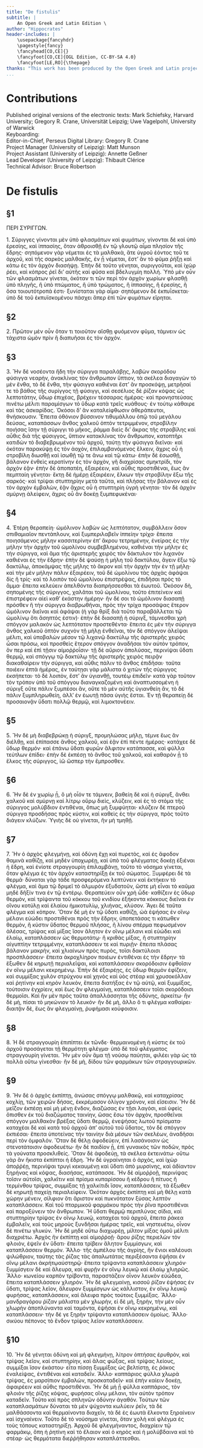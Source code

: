```yaml
---
title: "De fistulis"
subtitle: |
	An Open Greek and Latin Edition \ 
author: "Hippocrates"
header-includes: | 
	\usepackage{fancyhdr}
	\pagestyle{fancy}
	\fancyhead[CO,CE]{}
	\fancyfoot[CO,CE]{OGL Edition, CC-BY-SA 4.0}
	\fancyfoot[LE,RO]{\thepage}
thanks: "This work has been produced by the Open Greek and Latin project through the help of volunteers. See contributions for details."
...
```


# Contributions  

Published original versions of the electronic texts: Mark Schiefsky, Harvard University; Gregory R. Crane, Universität Leipzig; Uwe Vagelpohl, University of Warwick  
 Keyboarding:   
 Editor-in-Chief, Perseus Digital Library: Gregory R. Crane  
 Project Manager (University of Leipzig): Matt Munson  
 Project Assistant (University of Leipzig): Annette Geßner  
 Lead Developer (University of Leipzig): Thibault Clérice  
 Technical Advisor: Bruce Robertson  

# De fistulis  

## §1  

<head>ΠΕΡΙ ΣΥΡΙΓΓΩΝ.</head>
                    <p>1. Σύριγγες γίνονται μὲν ὑπὸ φλασμάτων καὶ φυμάτων, γίνονται <lb/>δὲ καὶ ὑπὸ
                        ἐρεσίης, καὶ ἱππασίης, ὅταν ἀθροισθῇ ἐν τῷ γλουτῷ <lb/>αἷμα πλησίον τῆς
                        ἕδρης· σηπόμενον γὰρ νέμεται ἐς τὰ μαλθακὰ, <lb/>ἅτε ὑγροῦ ἐόντος τοῦ τε
                        ἀρχοῦ, καὶ τῆς σαρκὸς μαλθακῆς, ἐν ᾗ νέμεται, <lb/>ἔστ’ ἂν τὸ φῦμα ῥήξῃ καὶ
                        κάτω ἐς τὸν ἀρχὸν διασήψῃ. Ἐπὴν <lb/>δὲ τοῦτο γένηται, συριγγοῦται, καὶ ἰχὼρ
                        ῥέει, καὶ κόπρος ῥεῖ δι’ <lb/>αὐτῆς καὶ φῦσα καὶ βδελυγμίη πολλή. Ὑπὸ μὲν
                        οὖν τῶν φλασμάτων <lb/>γίνεται, ὁκόταν τι τῶν περὶ τὸν ἀρχὸν χωρίων φλασθῇ
                        ὑπὸ πληγῆς, <lb/>ἢ ὑπὸ πτώματος, ἢ ὑπὸ τρώματος, ἢ ἱππασίης, ἢ ἐρεσίης, ἢ
                        ὅσα <lb/>τοιουτότροπά ἐστι· ξυνίσταται γὰρ αἷμα· σηπόμενον δὲ ἐκπυΐσκεται·
                        <lb/>ὑπὸ δὲ τοῦ ἐκπυϊσκομένου πάσχει ἅπερ ἐπὶ τῶν φυμάτων εἴρηται. </p>  

## §2  

<p>2. Πρῶτον μὲν οὖν ὅταν τι τοιοῦτον αἴσθῃ φυόμενον φῦμα, τάμνειν <lb/>ὡς
                        τάχιστα ὠμὸν πρὶν ἢ διαπυῆσαι ἐς τὸν ἀρχόν. </p>  

## §3  

<p>3. Ἢν δὲ νοσέοντα ἤδη τὴν σύριγγα παραλάβῃς, λαβὼν σκορόδου <lb/>φύσιγγα
                        νεαρὴν, ἀνακλίνας τὸν ἄνθρωπον ὕπτιον, τὰ σκέλεα διαγαγὼν <lb/>τὸ μὲν ἔνθα,
                        τὸ δὲ ἔνθα, τὴν φύσιγγα καθιέναι ἔστ’ ἂν προσκόψῃ, <lb/>μετρῆσαί τε τὸ βάθος
                        τῆς συρίγγος τῇ φύσιγγι, καὶ σεσέλιος <lb/>δὲ ῥίζαν κόψας ὡς λεπτοτάτην,
                        ὕδωρ ἐπιχέας, βρέχειν τέσσαρας <lb/>ἡμέρας· καὶ προνηστεύσας πινέτω μέλιτι
                        παραμίσγων τὸ ὕδωρ κατὰ <lb/>τρεῖς κυάθους· ἐν τούτῳ κάθαιρε καὶ τὰς
                        ἀσκαρίδας. Ὁκόσοι δ’ ἂν <lb/>καταλείφθωσιν ἀθεράπευτοι, θνήσκουσιν. Ἔπειτα
                        ὀθόνιον βύσσινον <lb/>τιθυμάλλου ὀπῷ τοῦ μεγάλου δεύσας, καταπάσσων ἄνθος
                        χαλκοῦ <lb/>ὀπτὸν τετριμμένον, στροβίλην ποιήσας ἴσην τῇ σύριγγι τὸ μῆκος,
                            <pb n="450"/> ῥάμμα διεὶς δι’ ἄκρας τῆς στροβίλης καὶ αὖθις διὰ τῆς
                        φύσιγγος, <lb/>ὕπτιον κατακλίνας τὸν ἄνθρωπον, κατοπτῆρι κατιδὼν τὸ
                        διαβεβρωμένον <lb/>τοῦ ἀρχοῦ, ταύτῃ τὴν φύσιγγα διεῖναι· καὶ ὁκόταν παρακύψῃ
                        <lb/>ἐς τὸν ἀοχὸν, ἐπιλαμβανόμενος ἕλκειν, ἄχρις οὗ ἡ στροβίλη διωσθῇ
                        <lb/>καὶ ἰσωθῇ τῷ τε ἄνω καὶ τῷ κάτω· ἐπὴν δὲ ἐσωσθῇ, βάλανον ἐνθεὶς
                        <lb/>κερατίνην ἐς τὸν ἀρχὸν, γῆ διαχρίσας σμηκτρίδι, τὸν ἀρχὸν ἐᾷν· ἐπὴν
                        <lb/>δὲ ἀποπατέη, ἐξαιρέειν, καὶ αὖθις προστιθέναι, ἕως ἂν πεμπταίη
                        <lb/>γένηται· ἕκτῃ δὲ ἡμέρῃ ἐξαιρέειν, ἕλκων τὴν στροβίλην ἔξω τῆς
                        <lb/>σαρκός· καὶ τρίψαι στυπτηρίην μετὰ ταῦτα, καὶ πλήσας τὴν βάλανον
                        <lb/>καὶ ἐς τὸν ἀρχὸν ἐμβαλὼν, ἐᾷν ἄχρις οὗ ἡ στυπτηρίη ὑγρὴ γένηται·
                        <lb/>τὸν δὲ ἀρχὸν σμύρνῃ ἀλείφειν, ἄχρις οὗ ἂν δοκέῃ <lb/>ξυμπεφυκέναι· </p>  

## §4  

<p>4. Ἑτέρη θεραπείη· ὠμόλινον λαβὼν ὡς λεπτότατον, συμβάλλειν <lb/>ὅσον
                        σπιθαμιαῖον πεντάπλουν, καὶ ξυμπεριλαβεῖν ἱππείην τρίχα· <lb/>ἔπειτα
                        ποιησάμενος μήλην κασσιτερίνην ἐπ’ ἄκρου τετρημένην, <lb/>ἐνείρας ἐς τὴν
                        μήλην τὴν ἀρχὴν τοῦ ὠμολίνου συμβεβλημένου, καθιέναι <lb/>τὴν μήλην ἐς τὴν
                        σύριγγα, καὶ ἅμα τῆς ἀριστερῆς χειρὸς τὸν <lb/>δάκτυλον τὸν λιχανὸν καθιέναι
                        ἐς τὴν ἕδρην· ἐπὴν δὲ ψαύσῃ ἡ μήλη <lb/>τοῦ δακτύλου, ἄγειν ἕξω τῷ δακτύλῳ,
                        ἀποκάμψας τῆς μήλης τὸ <lb/>ἄκρον καὶ τὴν ἀρχὴν τὴν ἐν τῇ μήλῃ· καὶ τὴν μὲν
                        μήλην πάλιν <lb/>ἐξαιρέειν, τοῦ δὲ ὠμολίνου τὰς ἀρχὰς ἀφάψαι δὶς ἢ τρίς· καὶ
                        τὸ λοιπὸν <lb/>τοῦ ὠμολίνου ἐπιστρέψας, ἐπιδῆσαι πρὸς τὸ ἄμμα· ἔπειτα
                        κελεύειν <lb/>ἀπελθόντα διαπρήσσεσθαι τὰ ἑωυτοῦ. Ὁκόσον δὴ, σηπομένης
                        <lb/>τῆς σύριγγος, χαλᾶται τοῦ ὠμολίνου, τοῦτο ἐπιτείνειν καὶ ἐπιστρέφειν
                        <lb/>αἰεὶ καθ’ ἑκάστην ἡμέρην· ἢν δέ σοι τὸ ὠμόλινον διασαπῇ <lb/>πρόσθεν ἢ
                        τὴν σύριγγα διαβρωθῆναι, πρὸς τὴν τρίχα προσάψας ἕτερον <lb/>ὠμόλινον
                        διεῖναι καὶ ἀφάψαι (ἡ γὰρ θρὶξ διὰ τοῦτο παραβάλλεται <pb n="452"/> τῷ
                        ὠμολίνῳ ὅτι ἄσηπτός ἐστιν)· ἐπὴν δὲ διασαπῇ ἡ σύριγξ, τάμνεσθαι <lb/>χρὴ
                        σπόγγον μαλακὸν ὡς λεπτότατον προστεθέντα· ἔπειτα ἐς <lb/>μὲν τὴν σύριγγα
                        ἄνθος χαλκοῦ ὀπτὸν συχνὸν τῇ μήλῃ ἐνθεῖναι, τὸν δὲ <lb/>σπόγγον ἀλεῖψαι
                        μέλιτι, καὶ ὑποβαλὼν μέσον τῷ λιχανῷ δακτύλῳ <lb/>τῆς ἀριστερῆς χειρὸς ὦσαι
                        πρόσω, καὶ προσθεὶς ἕτερον σπόγγον <lb/>ἀναδῆσαι τὸν αὐτὸν τρόπον, ὅν περ
                        καὶ ἐπὶ τῇσιν αἱμοῤῥοΐσιν· τῇ δὲ <lb/>αὔριον ἀπολύσας, περινίψαι ὕδατι
                        θερμῷ, καὶ σπόγγῳ τῷ δακτύλῳ <lb/>τῆς ἀριστερῆς χειρὸς πειρᾷν διακαθαίρειν
                        τὴν σύριγγα, καὶ αὖθις <lb/>πάλιν τὸ ἄνθος ἐπιδῆσαι· ταῦτα ποιέειν ἑπτὰ
                        ἡμέρας, ἐν ταύτῃσι <lb/>γὰρ μάλιστα ὁ χιτὼν τῆς σύριγγος ἐκσήπεται· τὸ δὲ
                        λοιπὸν, ἔστ’ ἂν <lb/>ὑγιανθῇ, τουτέῳ ἐπιδεῖν· κατὰ γὰρ τοῦτον τὸν τρόπον ὑπὸ
                        τοῦ σπόγγου <lb/>διαναγκαζομένη καὶ ἀναπτυσσομένη ἡ σύριγξ οὔτε πάλιν
                        ξυμπέσοι <lb/>ἂν, οὔτε τὸ μὲν αὐτῆς ὑγιανθείη ἂν, τὸ δὲ πάλιν ξυμπληρωθείη,
                        <lb/>ἀλλ’ ἐν ἑωυτῇ πᾶσα ὑγιὴς ἔσται. Ἐν τῇ θεραπείῃ δὲ προσαιονᾷν ὕδατι
                        <lb/>πολλῷ θερμῷ, καὶ λιμοκτονέειν. </p>  

## §5  

<p>5. Ἢν δὲ μὴ διαβεβρώκῃ ἡ σύριγξ, προμηλώσας μήλῃ, τέμνε <lb/>ἕως ἂν διέλθῃ,
                        καὶ ἐπίπασσε ἄνθος χαλκοῦ, καὶ ἐᾷν ἐπὶ πέντε ἡμέρας· <lb/>κατάχεε δὲ ὕδωρ
                        θερμόν· καὶ ἐπάνω ὕδατι φυρῶν ἄλφιτον <lb/>κατάπασσε, καὶ φύλλα τεύτλων
                        ἐπίδει· ἐπὴν δὲ ἐκπέσῃ τὸ ἄνθος <lb/>τοῦ χαλκοῦ, καὶ καθαρὸν ᾖ τὸ ἕλκος τῆς
                        σύριγγος, ἰῶ ὥσπερ τὴν <lb/>ἔμπροσθεν. </p>  

## §6  

<p>6. Ἢν δὲ ἐν χωρίῳ ᾖ, ὃ μὴ οἷόν τε τάμνειν, βαθείη δὲ καὶ ἡ <lb/>σύριγξ, ἄνθει
                        χαλκοῦ καὶ σμύρνῃ καὶ λίτρῳ οὔρῳ διεὶς, κλύζειν, <lb/>καὶ ἐς τὸ στόμα τῆς
                        σύριγγος μολύβδιον ἐντιθέναι, ὅπως μὴ ξυμφύηται· <lb/>κλύζειν δὲ πτεροῦ
                        σύριγγα προσδήσας πρὸς κύστιν, καὶ <pb n="454"/> καθεὶς ἐς τὴν σύριγγα, πρὸς
                        τοῦτο διάγειν κλύζων. Ὑγιὴς δὲ οὐ γίνεται, <lb/>ἢν μὴ τμηθῇ. </p>  

## §7  

<p>7. Ἢν ὁ ἀρχὸς φλεγμήνῃ, καὶ ὀδύνη ἔχῃ καὶ πυρετὸς, καὶ ἐς <lb/>ἄφοδον θαμινὰ
                        καθίζῃ, καὶ μηδὲν ὑποχωρέῃ, καὶ ὑπὸ τοῦ φλέγματος <lb/>δοκέῃ ἐξιέναι ἡ ἕδρη,
                        καὶ ἐνίοτε στραγγουρίη ἐπιλαμβάνῃ, τοῦτο τὸ <lb/>νόσημα γίνεται, ὅταν φλέγμα
                        ἐς τὸν ἀρχὸν καταστηρίξῃ ἐκ τοῦ σώματος. <lb/>Ξυμφέρει δὲ τὰ θερμά· δύναται
                        γὰρ τάδε προσφερόμενα λεπτύνειν <lb/>καὶ ἐκτήκειν τὸ φλέγμα, καὶ ἅμα τῷ
                        δριμεῖ τὸ ἁλμυρὸν ἐξυδατοῦν, <lb/>ὥστε μὴ εἶναι τὸ καῦμα μηδὲ δῆξίν τινα ἐν
                        τῷ ἐντέρῳ. <lb/>Θεραπεύειν οὖν χρὴ ὧδε· καθίζειν ἐς ὕδωρ θερμὸν, καὶ
                        τρίψαντα <lb/>τοῦ κόκκου τοῦ κνιδίου ἑξήκοντα κόκκους διεῖναι ἐν οἴνου
                        κοτύλῃ καὶ <lb/>ἐλαίου ἡμικοτυλίῳ, χλιήνας, κλύσον. Ἄγει δὲ ταῦτα φλέγμα καὶ
                        <lb/>κόπρον. Ὅταν δὲ μὴ ἐν τῷ ὕδατι καθίζῃ, ὠὰ ἑψήσας ἐν οἴνῳ μέλανι
                        <lb/>εὐώδει προστιθέναι πρὸς τὴν ἕδρην, ὑποπετάσας τι κάτωθεν <lb/>θερμὸν, ἢ
                        κύστιν ὕδατος θερμοῦ πλήσας, ἢ λίνου σπέρμα πεφωσμένον <lb/>ἀλέσας, τρίψας
                        καὶ μίξας ἴσον ἄλητον ἐν οἴνῳ μέλανι καὶ εὐώδει <lb/>καὶ ἐλαίῳ, καταπλάσσειν
                        ὡς θερμοτάτῳ· ἢ κριθὰς μίξας, ἢ στυπτηρίην <lb/>αἰγυπτίην τετριμμένην,
                        καταπλάσσειν τε καὶ πυριῇν· ἔπειτα <lb/>πλάσας βάλανον μακρὴν, καὶ χλιαίνων
                        πρὸς πυρὸς, τοῖσι δακτύλοισι <lb/>προσπλάσσειν· ἔπειτα ἀκροχλίηρον ποιέων
                        ἐντιθέναι ἐς τὴν ἕδρην· τὰ <lb/>ἔξωθεν δὲ κηρωτῇ περιαλεῖψαι, καὶ
                        καταπλάσσειν σκορόδοισιν <lb/>ἑφθοῖσιν ἐν οἴνῳ μέλανι κεκρημένῳ. Ἐπὴν δὲ
                        ἐξαιρέῃς, ἐς ὕδωρ θερμὸν <lb/>ἐφίζειν, καὶ συμμίξας χυλὸν στρύχνου καὶ χηνὸς
                        καὶ ὑὸς στέαρ <lb/>καὶ χρυσοκόλλαν καὶ ῥητίνην καὶ κηρὸν λευκὸν, ἔπειτα
                        διατήξας ἐν <lb/>τῷ αὐτῷ, καὶ ξυμμίξας, τούτοισιν ἐγχρίειν, καὶ ἕως ἂν
                        φλεγμαίνῃ, <pb n="456"/> καταπλάσσειν τοῖσι σκορόδοισι θερμοῖσι. Καὶ ἢν μὲν
                        πρὸς ταῦτα ἀπαλλάσσηται <lb/>τῆς ὀδύνης, ἀρκείτω· ἢν δὲ μὴ, πίσαι τὸ
                        μηκώνιον τὸ <lb/>λευκόν· ἢν δὲ μὴ, ἄλλο ὅ τι φλέγμα καθαίρει· διαιτᾷν δὲ,
                        ἕως ἂν <lb/>φλεγμαίνῃ, ῥυφήμασι κούφοισιν. </p>  

## §8  

<p>8. Ἡ δὲ στραγγουρίη ἐπιπίπτει ἐκ τῶνδε· θερμαινομένη ἡ κύστις <lb/>ἐκ τοῦ
                        ἀρχοῦ προσάγεται τῇ θερμότητι φλέγμα· ὑπὸ δὲ τοῦ φλέγματος <lb/>στραγγουρίη
                        γίνεται. Ἢν μὲν οὖν ἅμα τῇ νούσῳ παύηται, φιλέει <lb/>γὰρ ὡς τὰ πολλὰ οὕτω
                        γίνεσθαι· ἢν δὲ μὴ, δίδου τῶν φαρμάκων <lb/>τῶν στραγγουρικῶν. </p>  

## §9  

<p>9. Ἢν δὲ ὁ ἀρχὸς ἐκπίπτῃ, ἀνώσας σπόγγῳ μαλθακῷ, καὶ καταχρίσας <lb/>κοχλίῃ,
                        τῶν χειρῶν δήσας, ἐκκρέμασον ὀλίγον χρόνον, <lb/>καὶ εἴσεισιν. Ἢν δὲ μεῖζον
                        ἐκπέσῃ καὶ μὴ μένῃ ἔνδον, διαζώσας ἐν <lb/>τῇσι λαγόσι, καὶ ὑφεὶς ὄπισθεν ἐκ
                        τοῦ διαζώματος ταινίην, ὤσας <lb/>ἔσω τὸν ἀρχὸν, προσθεῖναι σπόγγον μαλθακὸν
                        βρέξας ὕδατι θερμῷ, <lb/>ἐνεψήσας λωτοῦ πρίσματα· καταχέαι δὲ καὶ κατὰ τοῦ
                        ἀρχοῦ ἀπ’ <lb/>αὐτοῦ τοῦ ὕδατος, τὸν δὲ σπόγγον ἐκπιέσαι· ἔπειτα ὑποτείνας
                        τὴν <lb/>ταινίην διὰ μέσων τῶν σκελέων, ἀναδῆσαι περὶ τὸν ὀμφαλόν. Ὅταν
                        <lb/>δὲ θέλῃ ἀφοδεύειν, ἐπὶ λασάνοισιν ὡς στενοτάτοισιν ἀφοδευέτω· <lb/>ἢν
                        δὲ παιδίον ᾖ, ἐπὶ γυναικὸς τῶν ποδῶν, πρὸς τὰ γούνατα προσκλιθείς. <lb/>Ὅταν
                        δὲ ἀφοδεύῃ, τὰ σκέλεα ἐκτεινάτω· οὕτω γὰρ ἂν <lb/>ἥκιστα ἐκπίπτοι ἡ ἕδρη. Ἢν
                        δὲ ὑγραίνηται ὁ ἀρχὸς, καὶ ἰχὼρ ἀποῤῥέῃ, <lb/>περινίψαι τρυγὶ κεκαυμένῃ καὶ
                        ὕδατι ἀπὸ μυρσίνης, καὶ ἀδίαντον <lb/>ξηρήνας καὶ κόψας, διασήσας,
                        κατάπασσε. Ἢν δὲ αἱμοῤῥοῇ, <lb/>περινίψας τοῖσιν αὐτοῖσι, χαλκῖτιν καὶ
                        πρίσμα κυπαρίσσου ἢ κέδρου <pb n="458"/> ἢ πίτυος ἢ τερμίνθου τρίψας,
                        συμμίξας τῇ χαλκίτιδι ἴσον, καταπλάσσειν, <lb/>τὰ ἔξωθεν δὲ κηρωτῇ παχείῃ
                        περιαλείφειν. Ὁκόταν ἀρχὸς <lb/>ἐκπίπτῃ καὶ μὴ θέλῃ κατὰ χώρην μένειν,
                        σίλφιον ὅτι ἄριστον καὶ <lb/>πυκνότατον ξύσας λεπτὸν καταπλάσσειν. Καὶ τοῦ
                        πταρμικοῦ φαρμάκου <lb/>πρὸς τὴν ῥῖνα προστιθέναι καὶ παροξύνειν τὸν
                        ἄνθρωπον. Ἢ <lb/>ὕδατι θερμῷ περιπλύνας σίδια, καὶ στυπτηρίην τρίψας ἐν οἴνῳ
                        λευκῷ, <lb/>καταχέαι τοῦ ἀρχοῦ, ἔπειτα ῥάκεα ἐμβαλεῖν, καὶ τοὺς μηροὺς
                        <lb/>ξυνδῆσαι ἡμέρας τρεῖς, καὶ νηστευέτω, οἶνον δὲ πινέτω γλυκύν. Ἢν
                        <lb/>δὲ μηδὲ οὕτω διαχωρέῃ, μίλτον μίξας ὁμοῦ μέλιτι διαχριέτω. Ἀρχὸς
                        <lb/>ἢν ἐκπίπτῃ καὶ αἱμοῤῥοῇ· ἄρου ῥίζης περιελὼν τὸν φλοιὸν, ἑψεῖν ἐν
                        <lb/>ὕδατι· ἔπειτα τρίβειν ἄλητον ξυμμίσγων, καὶ καταπλάσσειν θερμόν.
                        <lb/>Ἄλλο· τῆς ἀμπέλου τῆς ἀγρίης, ἣν ἔνιοι καλέουσι ψιλώθριον, <lb/>ταύτης
                        τὰς ῥίζας τὰς ἀπαλωτάτας περιξέσαντα ἑψῆσαι ἐν οἴνῳ μέλανι
                        <lb/>ἀκρήτῳαὐστηρῷ· ἔπειτα τρίψαντα καταπλάσσειν χλιηρόν· ξυμμίσγειν <lb/>δὲ
                        καὶ ἄλευρα, καὶ φυρῇν ἐν οἴνῳ λευκῷ καὶ ἐλαίῳ χλιηρῶς. <lb/>Ἄλλο· κωνείου
                        καρπὸν τρίβοντα, παραστάζειν οἶνον λευκὸν εὐώδεα, <lb/>ἔπειτα καταπλάσσειν
                        χλιηρόν. Ἢν δὲ φλεγμαίνῃ, κισσοῦ ῥίζαν ἑψήσας <lb/>ἐν ὕδατι, τρίψας λεῖον,
                        ἄλευρον ξυμμίσγων ὡς κάλλιστον, ἐν <lb/>οἴνῳ λευκῷ φυρήσας, καταπλάσσειν,
                        καὶ ἄλειφα πρὸς τούτοις ξυμμίξας. <lb/>Ἄλλο· μανδραγόρου ῥίζαν μάλιστα μὲν
                        χλωρὴν, εἰ δὲ μὴ, ξηρὴν, <lb/>τὴν μὲν οὖν χλωρὴν ἀποπλύναντα καὶ ταμόντα,
                        ἑψῆσαι ἐν οἴνῳ κεκρημένῳ, <lb/>καὶ καταπλάσσειν· τὴν δέ γε ξηρὴν τρίψαντα
                        καταπλάσσειν <lb/>ὁμοίως. Ἄλλο· σικύου πέπονος τὸ ἔνδον τρίψας λεῖον
                        καταπλάσσειν. </p>  

## §10  

<p>10. Ἢν δὲ γένηται ὀδύνη καὶ μὴ φλεγμήνῃ, λίτρον ὀπτήσας <pb n="460"/>
                        ἐρυθρὸν, καὶ τρίψας λεῖον, καὶ στυπτηρίην, καὶ ἅλας φώξας, καὶ <lb/>τρίψας
                        λείους, συμμίξαι ἴσον ἑκάστου· εἶτα πίσσῃ ξυμμίξας ὡς <lb/>βελτίστῃ, ἐς
                        ῥάκος ἐναλείψας, ἐντιθέναι καὶ καταδεῖν. Ἄλλο· καππάριος <lb/>φύλλα χλωρὰ
                        τρίψας, ἐς μαρσίπιον ἐμβαλὼν, προσκαταδεῖν· <lb/>καὶ ἐπὴν καίειν δοκέῃ,
                        ἀφαιρέειν καὶ αὖθις προστιθέναι. Ἢν δὲ μὴ <lb/>ᾖ φύλλα καππάριος, τὸν φλοιὸν
                        τῆς ῥίζης κόψας, φυρήσας οἴνῳ <lb/>μέλανι, τὸν αὐτὸν τρόπον καταδεῖν. Τοῦτο
                        καὶ πρὸς σπληνῶν ὀδύνην <lb/>ἀγαθόν. Τούτων τῶν καταπλασμάτων δύναται τὰ μὲν
                        ψύχοντα <lb/>κωλύειν ῥεῖν, τὰ δὲ μαλθάσσοντα καὶ θερμαίνοντα διαχεῖν, τὰ δὲ
                        ἐς <lb/>ἑωυτὰ ἕλκοντα ξηραίνειν καὶ ἰσχναίνειν. Τοῦτο δὲ τὸ νούσημα γίνεται,
                        <lb/>ὅταν χολὴ καὶ φλέγμα ἐς τοὺς τόπους καταστηρίξῃ. Ἀρχοῦ δὲ
                        <lb/>φλεγμήναντος, διαχρίειν τῷ φαρμάκῳ, ὅπη ἡ ῥητίνη καὶ τὸ ἔλαιον <lb/>καὶ
                        ὁ κηρὸς καὶ ἡ μολύβδαινα καὶ τὸ στέαρ· ὡς θερμότατα διεῤῥήθησαν
                        <lb/>καταπλάττεσθαι. </p>  

